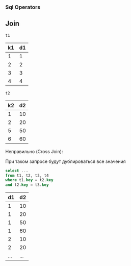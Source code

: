 ### Sql Operators

## Join

`t1`

| k1 | d1 |
------------- | -------------
1|1
2|2
3|3
4|4

`t2`

| k2 | d2 |
------------- | -------------
1|10
2|20
5|50
6|60


Неправильно (Cross Join):

При таком запросе будут дублироваться все значения
```sql
select ... 
from t1, t2, t3, t4
where t1.key = t2.key
and t2.key = t3.key
```
| d1 | d2 |
------------- | -------------
1|10
1|20
1|50
1|60
2|10
2|20
...|...

